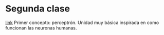 # Segunda clase
[link](https://youtu.be/mDCxK2Pu0mA?si=KchBbtRnZSx0Xqli)
Primer concepto: perceptrón. Unidad muy básica inspirada en como funcionan las neuronas humanas.
